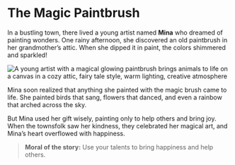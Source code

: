 
# The Magic Paintbrush

In a bustling town, there lived a young artist named **Mina** who dreamed of painting wonders. One rainy afternoon, she discovered an old paintbrush in her grandmother’s attic. When she dipped it in paint, the colors shimmered and sparkled!

![A young artist with a magical glowing paintbrush brings animals to life on a canvas in a cozy attic, fairy tale style, warm lighting, creative atmosphere](/static/images/Stories/the-magic-paintbrush.jpg)

Mina soon realized that anything she painted with the magic brush came to life. She painted birds that sang, flowers that danced, and even a rainbow that arched across the sky.

But Mina used her gift wisely, painting only to help others and bring joy. When the townsfolk saw her kindness, they celebrated her magical art, and Mina’s heart overflowed with happiness.

> **Moral of the story:** Use your talents to bring happiness and help others.

